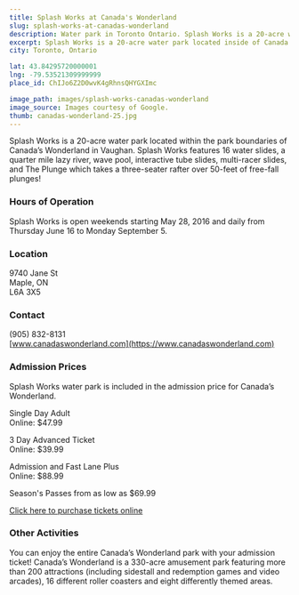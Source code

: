 ```yaml
---
title: Splash Works at Canada's Wonderland
slug: splash-works-at-canadas-wonderland
description: Water park in Toronto Ontario. Splash Works is a 20-acre water park located inside of Canada's Wonderland.
excerpt: Splash Works is a 20-acre water park located inside of Canada's Wonderland.
city: Toronto, Ontario

lat: 43.84295720000001
lng: -79.53521309999999
place_id: ChIJo6Z2D0wvK4gRhnsQHYGXImc

image_path: images/splash-works-canadas-wonderland
image_source: Images courtesy of Google.
thumb: canadas-wonderland-25.jpg
---
```


Splash Works is a 20-acre water park located within the park boundaries of Canada’s Wonderland in Vaughan. Splash Works features 16 water slides, a quarter mile lazy river, wave pool, interactive tube slides, multi-racer slides, and The Plunge which takes a three-seater rafter over 50-feet of free-fall plunges!

### Hours of Operation

Splash Works is open weekends starting May 28, 2016 and daily from Thursday June 16 to Monday September 5.

### Location

9740 Jane St  
Maple, ON  
L6A 3X5  

### Contact

(905) 832-8131   
[www.canadaswonderland.com](https://www.canadaswonderland.com)

### Admission Prices

Splash Works water park is included in the admission price for Canada’s Wonderland.

Single Day Adult  
Online: $47.99

3 Day Advanced Ticket  
Online: $39.99

Admission and Fast Lane Plus  
Online: $88.99

Season's Passes from as low as $69.99

[Click here to purchase tickets online](https://www.canadaswonderland.com/ticket-category/Daily-Tickets#) 

### Other Activities

You can enjoy the entire Canada’s Wonderland park with your admission ticket! Canada’s Wonderland is a 330-acre amusement park featuring more than 200 attractions (including sidestall and redemption games and video arcades), 16 different roller coasters and eight differently themed areas.
